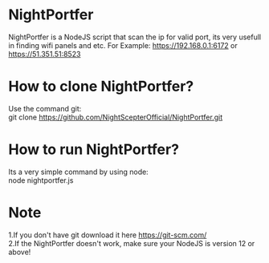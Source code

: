 # NightPortfer
NightPortfer is a NodeJS script that scan the ip for valid port, its very usefull in finding wifi panels and etc. For Example: https://192.168.0.1:6172 or https://51.351.51:8523

# How to clone NightPortfer?
Use the command git:<br />
git clone https://github.com/NightScepterOfficial/NightPortfer.git

# How to run NightPortfer?
Its a very simple command by using node:<br />
node nightportfer.js

# Note
1.If you don't have git download it here https://git-scm.com/<br />
2.If the NightPortfer doesn't work, make sure your NodeJS is version 12 or above!
